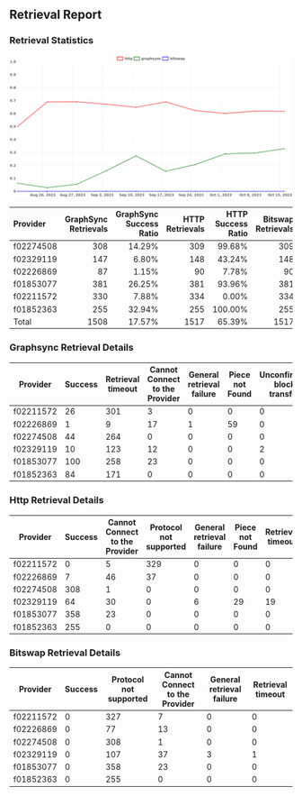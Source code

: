 ## Retrieval Report
### Retrieval Statistics
<img src="https://raw.githubusercontent.com/data-preservation-programs/filplus-checker-assets/main/filecoin-project/filecoin-plus-large-datasets/issues/2077/1697613016807.png"/>

| Provider  | GraphSync Retrievals | GraphSync Success Ratio | HTTP Retrievals | HTTP Success Ratio | Bitswap Retrievals | Bitswap Success Ratio |
| :-------- | -------------------: | ----------------------: | --------------: | -----------------: | -----------------: | --------------------: |
| f02274508 |                  308 |                  14.29% |             309 |             99.68% |                309 |                 0.00% |
| f02329119 |                  147 |                   6.80% |             148 |             43.24% |                148 |                 0.00% |
| f02226869 |                   87 |                   1.15% |              90 |              7.78% |                 90 |                 0.00% |
| f01853077 |                  381 |                  26.25% |             381 |             93.96% |                381 |                 0.00% |
| f02211572 |                  330 |                   7.88% |             334 |              0.00% |                334 |                 0.00% |
| f01852363 |                  255 |                  32.94% |             255 |            100.00% |                255 |                 0.00% |
| Total     |                 1508 |                  17.57% |            1517 |             65.39% |               1517 |                 0.00% |

### Graphsync Retrieval Details
| Provider  | Success | Retrieval timeout | Cannot Connect to the Provider | General retrieval failure | Piece not Found | Unconfirmed block transfer |
| --------- | ------- | ----------------- | ------------------------------ | ------------------------- | --------------- | -------------------------- |
| f02211572 | 26      | 301               | 3                              | 0                         | 0               | 0                          |
| f02226869 | 1       | 9                 | 17                             | 1                         | 59              | 0                          |
| f02274508 | 44      | 264               | 0                              | 0                         | 0               | 0                          |
| f02329119 | 10      | 123               | 12                             | 0                         | 0               | 2                          |
| f01853077 | 100     | 258               | 23                             | 0                         | 0               | 0                          |
| f01852363 | 84      | 171               | 0                              | 0                         | 0               | 0                          |

### Http Retrieval Details
| Provider  | Success | Cannot Connect to the Provider | Protocol not supported | General retrieval failure | Piece not Found | Retrieval timeout |
| --------- | ------- | ------------------------------ | ---------------------- | ------------------------- | --------------- | ----------------- |
| f02211572 | 0       | 5                              | 329                    | 0                         | 0               | 0                 |
| f02226869 | 7       | 46                             | 37                     | 0                         | 0               | 0                 |
| f02274508 | 308     | 1                              | 0                      | 0                         | 0               | 0                 |
| f02329119 | 64      | 30                             | 0                      | 6                         | 29              | 19                |
| f01853077 | 358     | 23                             | 0                      | 0                         | 0               | 0                 |
| f01852363 | 255     | 0                              | 0                      | 0                         | 0               | 0                 |

### Bitswap Retrieval Details
| Provider  | Success | Protocol not supported | Cannot Connect to the Provider | General retrieval failure | Retrieval timeout |
| --------- | ------- | ---------------------- | ------------------------------ | ------------------------- | ----------------- |
| f02211572 | 0       | 327                    | 7                              | 0                         | 0                 |
| f02226869 | 0       | 77                     | 13                             | 0                         | 0                 |
| f02274508 | 0       | 308                    | 1                              | 0                         | 0                 |
| f02329119 | 0       | 107                    | 37                             | 3                         | 1                 |
| f01853077 | 0       | 358                    | 23                             | 0                         | 0                 |
| f01852363 | 0       | 255                    | 0                              | 0                         | 0                 |
